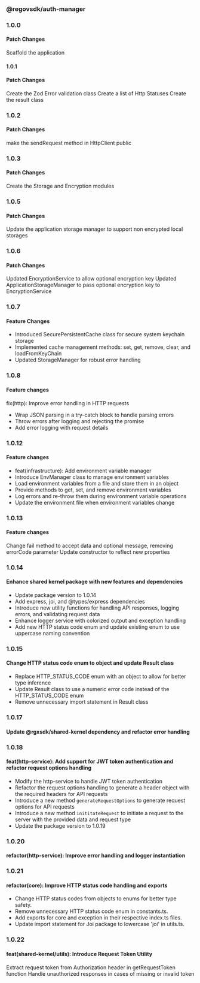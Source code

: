 ### @regovsdk/auth-manager

### 1.0.0

#### Patch Changes

Scaffold the application

#### 1.0.1

#### Patch Changes

Create the Zod Error validation class
Create a list of Http Statuses
Create the result class

### 1.0.2

#### Patch Changes

make the sendRequest method in HttpClient public

### 1.0.3

#### Patch Changes

Create the Storage and Encryption modules

### 1.0.5

#### Patch Changes

Update the application storage manager to support non encrypted local storages

### 1.0.6

#### Patch Changes

Updated EncryptionService to allow optional encryption key Updated ApplicationStorageManager to pass optional encryption key to EncryptionService

### 1.0.7

#### Feature Changes

- Introduced SecurePersistentCache class for secure system keychain storage
- Implemented cache management methods: set, get, remove, clear, and loadFromKeyChain
- Updated StorageManager for robust error handling

### 1.0.8

#### Feature changes

fix(http): Improve error handling in HTTP requests

- Wrap JSON parsing in a try-catch block to handle parsing errors
- Throw errors after logging and rejecting the promise
- Add error logging with request details

### 1.0.12

#### Feature changes

- feat(infrastructure): Add environment variable manager
- Introduce EnvManager class to manage environment variables
- Load environment variables from a file and store them in an object
- Provide methods to get, set, and remove environment variables
- Log errors and re-throw them during environment variable operations
- Update the environment file when environment variables change

### 1.0.13

#### Feature changes

Change fail method to accept data and optional message, removing errorCode parameter
Update constructor to reflect new properties

### 1.0.14

#### Enhance shared kernel package with new features and dependencies

- Update package version to 1.0.14
- Add express, joi, and @types/express dependencies
- Introduce new utility functions for handling API responses, logging errors, and validating request data
- Enhance logger service with colorized output and exception handling
- Add new HTTP status code enum and update existing enum to use uppercase naming convention

### 1.0.15

#### Change HTTP status code enum to object and update Result class

- Replace HTTP_STATUS_CODE enum with an object to allow for better type inference
- Update Result class to use a numeric error code instead of the HTTP_STATUS_CODE enum
- Remove unnecessary import statement in Result class

### 1.0.17

#### Update @rgxsdk/shared-kernel dependency and refactor error handling

### 1.0.18

#### feat(http-service): Add support for JWT token authentication and refactor request options handling

- Modify the http-service to handle JWT token authentication
- Refactor the request options handling to generate a header object with the required headers for API requests
- Introduce a new method `generateRequestOptions` to generate request options for API requests
- Introduce a new method `inititateRequest` to initiate a request to the server with the provided data and request type
- Update the package version to 1.0.19

### 1.0.20

#### refactor(http-service): Improve error handling and logger instantiation

### 1.0.21

#### refactor(core): Improve HTTP status code handling and exports

- Change HTTP status codes from objects to enums for better type safety.
- Remove unnecessary HTTP status code enum in constants.ts.
- Add exports for core and exception in their respective index.ts files.
- Update import statement for Joi package to lowercase 'joi' in utils.ts.

### 1.0.22

#### feat(shared-kernel/utils): Introduce Request Token Utility

Extract request token from Authorization header in getRequestToken function
Handle unauthorized responses in cases of missing or invalid token
